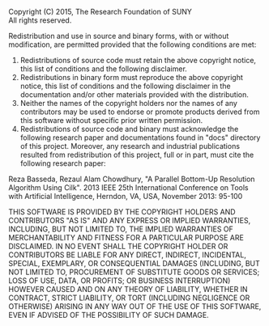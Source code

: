 Copyright (C) 2015, The Research Foundation of SUNY  
All rights reserved.

Redistribution and use in source and binary forms, with or without
modification, are permitted provided that the following conditions
are met:
1. Redistributions of source code must retain the above copyright
   notice, this list of conditions and the following disclaimer.
2. Redistributions in binary form must reproduce the above copyright
   notice, this list of conditions and the following disclaimer in the
   documentation  and/or other materials provided with the distribution.
3. Neither the names of the copyright holders nor the names of any
   contributors may be used to endorse or promote products derived from this
   software without specific prior written permission.
4. Redistributions of source code and binary must acknowledge the following 
   research paper and documentations found in "docs" directory of this project.
   Moreover, any research and industrial publications resulted from 
   redistribution of this project, full or in part, must cite the following 
   research paper:

Reza Basseda, Rezaul Alam Chowdhury, "A Parallel Bottom-Up Resolution Algorithm
Using Cilk". 2013 IEEE 25th International Conference on Tools with Artificial 
Intelligence, Herndon, VA, USA, November 2013: 95-100


THIS SOFTWARE IS PROVIDED BY THE COPYRIGHT HOLDERS AND CONTRIBUTORS "AS IS"
AND ANY EXPRESS OR IMPLIED WARRANTIES, INCLUDING, BUT NOT LIMITED TO, THE
IMPLIED WARRANTIES OF MERCHANTABILITY AND FITNESS FOR A PARTICULAR PURPOSE
ARE DISCLAIMED. IN NO EVENT SHALL THE COPYRIGHT HOLDER OR CONTRIBUTORS BE
LIABLE FOR ANY DIRECT, INDIRECT, INCIDENTAL, SPECIAL, EXEMPLARY, OR
CONSEQUENTIAL DAMAGES (INCLUDING, BUT NOT LIMITED TO, PROCUREMENT OF
SUBSTITUTE GOODS OR SERVICES; LOSS OF USE, DATA, OR PROFITS; OR BUSINESS
INTERRUPTION) HOWEVER CAUSED AND ON ANY THEORY OF LIABILITY, WHETHER IN
CONTRACT, STRICT LIABILITY, OR TORT (INCLUDING NEGLIGENCE OR OTHERWISE)
ARISING IN ANY WAY OUT OF THE USE OF THIS SOFTWARE, EVEN IF ADVISED OF THE
POSSIBILITY OF SUCH DAMAGE.